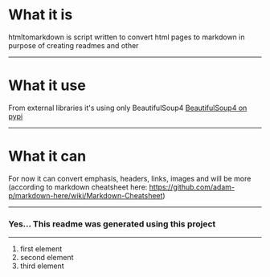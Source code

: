 # What it is
htmltomarkdown is script written to convert html pages to markdown in purpose of creating readmes and other
***
# What it use
From external libraries it's using only BeautifulSoup4
[BeautifulSoup4 on pypi](https://pypi.org/project/beautifulsoup4/)
***
# What it can
For now it can convert emphasis, headers, links, images and will be more (according to markdown cheatsheet here: https://github.com/adam-p/markdown-here/wiki/Markdown-Cheatsheet)
***
### Yes... This readme was generated using this project
***
1. first element
2. second element
3. third element
